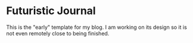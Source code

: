 # Futuristic Journal
This is the "early" template for my blog. I am working on its design so it is not even remotely close to being finished.

